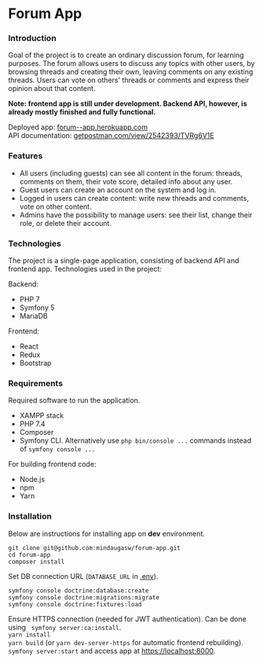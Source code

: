 # Forum App

### Introduction

Goal of the project is to create an ordinary discussion forum, for learning purposes. The forum allows users to discuss any topics with other users, by browsing threads and creating their own, leaving comments on any existing threads. Users can vote on others' threads or comments and express their opinion about that content.

**Note: frontend app is still under development. Backend API, however, is already mostly finished and fully functional.**

Deployed app: [forum--app.herokuapp.com](https://forum--app.herokuapp.com/)  
API documentation: [getpostman.com/view/2542393/TVRg6V1E](https://documenter.getpostman.com/view/2542393/TVRg6V1E)


### Features
- All users (including guests) can see all content in the forum: threads, comments on them, their vote score, detailed info about any user.
- Guest users can create an account on the system and log in.
- Logged in users can create content: write new threads and comments, vote on other content.
- Admins have the possibility to manage users: see their list, change their role, or delete their account.

### Technologies
The project is a single-page application, consisting of backend API and frontend app. Technologies used in the project:

Backend: 
- PHP 7
- Symfony 5
- MariaDB

Frontend:
- React
- Redux
- Bootstrap

### Requirements
Required software to run the application.
- XAMPP stack
- PHP 7.4
- Composer
- Symfony CLI. Alternatively use `php bin/console ...` commands instead of `symfony console ...`

For building frontend code:
- Node.js
- npm
- Yarn


### Installation
Below are instructions for installing app on **dev** environment.

```
git clone git@github.com:mindaugasw/forum-app.git
cd forum-app
composer install
```

Set DB connection URL (`DATABASE_URL` in [.env](/.env)).

```
symfony console doctrine:database:create
symfony console doctrine:migrations:migrate
symfony console doctrine:fixtures:load
```

Ensure HTTPS connection (needed for JWT authentication). Can be done using ` symfony server:ca:install`.  
`yarn install`  
`yarn build` (or `yarn dev-server-https` for automatic frontend rebuilding).  
`symfony server:start` and access app at [https://localhost:8000](https://localhost:8000/).

